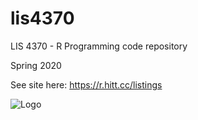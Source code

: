 # lis4370
LIS 4370 - R Programming code repository

Spring 2020

See site here: https://r.hitt.cc/listings

![Logo](https://r.hitt.cc/logo.png)
